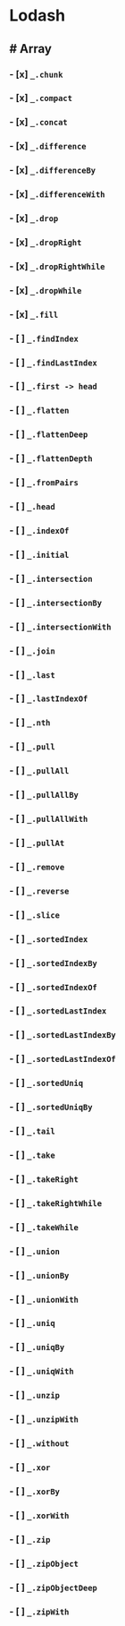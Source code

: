 # Lodash

## # Array

### - [x] `_.chunk`
### - [x] `_.compact`
### - [x] `_.concat`
### - [x] `_.difference`
### - [x] `_.differenceBy`
### - [x] `_.differenceWith`
### - [x] `_.drop`
### - [x] `_.dropRight`
### - [x] `_.dropRightWhile`
### - [x] `_.dropWhile`
### - [x] `_.fill`
### - [ ] `_.findIndex`
### - [ ] `_.findLastIndex`
### - [ ] `_.first -> head`
### - [ ] `_.flatten`
### - [ ] `_.flattenDeep`
### - [ ] `_.flattenDepth`
### - [ ] `_.fromPairs`
### - [ ] `_.head`
### - [ ] `_.indexOf`
### - [ ] `_.initial`
### - [ ] `_.intersection`
### - [ ] `_.intersectionBy`
### - [ ] `_.intersectionWith`
### - [ ] `_.join`
### - [ ] `_.last`
### - [ ] `_.lastIndexOf`
### - [ ] `_.nth`
### - [ ] `_.pull`
### - [ ] `_.pullAll`
### - [ ] `_.pullAllBy`
### - [ ] `_.pullAllWith`
### - [ ] `_.pullAt`
### - [ ] `_.remove`
### - [ ] `_.reverse`
### - [ ] `_.slice`
### - [ ] `_.sortedIndex`
### - [ ] `_.sortedIndexBy`
### - [ ] `_.sortedIndexOf`
### - [ ] `_.sortedLastIndex`
### - [ ] `_.sortedLastIndexBy`
### - [ ] `_.sortedLastIndexOf`
### - [ ] `_.sortedUniq`
### - [ ] `_.sortedUniqBy`
### - [ ] `_.tail`
### - [ ] `_.take`
### - [ ] `_.takeRight`
### - [ ] `_.takeRightWhile`
### - [ ] `_.takeWhile`
### - [ ] `_.union`
### - [ ] `_.unionBy`
### - [ ] `_.unionWith`
### - [ ] `_.uniq`
### - [ ] `_.uniqBy`
### - [ ] `_.uniqWith`
### - [ ] `_.unzip`
### - [ ] `_.unzipWith`
### - [ ] `_.without`
### - [ ] `_.xor`
### - [ ] `_.xorBy`
### - [ ] `_.xorWith`
### - [ ] `_.zip`
### - [ ] `_.zipObject`
### - [ ] `_.zipObjectDeep`
### - [ ] `_.zipWith`